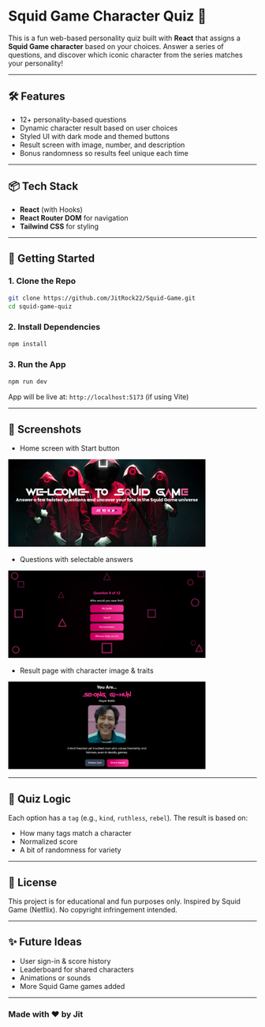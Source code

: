 # Squid Game Character Quiz 🦑

This is a fun web-based personality quiz built with **React** that assigns a **Squid Game character** based on your choices. Answer a series of questions, and discover which iconic character from the series matches your personality!

---

## 🛠 Features

* 12+ personality-based questions
* Dynamic character result based on user choices
* Styled UI with dark mode and themed buttons
* Result screen with image, number, and description
* Bonus randomness so results feel unique each time

---

## 📦 Tech Stack

* **React** (with Hooks)
* **React Router DOM** for navigation
* **Tailwind CSS** for styling

---



## 🚀 Getting Started

### 1. Clone the Repo

```bash
git clone https://github.com/JitRock22/Squid-Game.git
cd squid-game-quiz
```

### 2. Install Dependencies

```bash
npm install
```

### 3. Run the App

```bash
npm run dev
```

App will be live at: `http://localhost:5173` (if using Vite)

---

## 📸 Screenshots

* Home screen with Start button
<img src="public/Home.png" width="400"/>

* Questions with selectable answers
<img src="public/Quiz.png" width="400"/>

* Result page with character image & traits
<img src="public/Result.png" width="400"/>

---

## 🧠 Quiz Logic

Each option has a `tag` (e.g., `kind`, `ruthless`, `rebel`). The result is based on:

* How many tags match a character
* Normalized score
* A bit of randomness for variety

---

## 📄 License

This project is for educational and fun purposes only. Inspired by Squid Game (Netflix). No copyright infringement intended.

---

## ✨ Future Ideas

* User sign-in & score history
* Leaderboard for shared characters
* Animations or sounds
* More Squid Game games added

---

### Made with ❤️ by Jit
